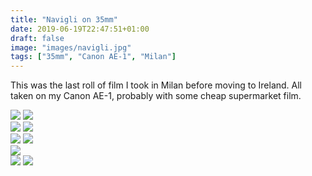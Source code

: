```yaml
---
title: "Navigli on 35mm"
date: 2019-06-19T22:47:51+01:00
draft: false
image: "images/navigli.jpg"
tags: ["35mm", "Canon AE-1", "Milan"]
---
```


This was the last roll of film I took in Milan before moving to Ireland. All taken on my Canon AE-1, probably with some cheap supermarket film.

<div class="two">
    <img src="images/1.jpg" />
    <img src="images/4.jpg">
</div>

<img src="images/2.jpg" />
<img src="images/3.jpg" />

<div class="two">
    <img src="images/4.jpg">
    <img src="images/5.jpg">
</div>

<img src="images/6.jpg">

<div class="two">
    <img src="images/7.jpg">
    <img src="images/8.jpg">
</div>
